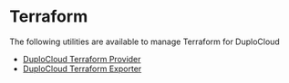# Terraform

The following utilities are available to manage Terraform for DuploCloud

* [DuploCloud Terraform Provider](duplocloud-terraform-provider.md)
* [DuploCloud Terraform Exporter](duplocloud-terraform-exporter/)

